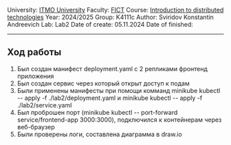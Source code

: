 University: [ITMO University](https://itmo.ru/ru/)
Faculty: [FICT](https://fict.itmo.ru)
Course: [Introduction to distributed technologies](https://github.com/itmo-ict-faculty/introduction-to-distributed-technologies)
Year: 2024/2025
Group: K4111c
Author: Sviridov Konstantin Andreevich
Lab: Lab2
Date of create: 05.11.2024
Date of finished:

---

## Ход работы

1. Был создан манифест deployment.yaml c 2 репликами фронтенд приложения
2. Был создан сервис через который открыт доступ к подам
3. Были применены манифесты при помощи комманд minikube kubectl -- apply -f ./lab2/deployment.yaml и minikube kubectl -- apply -f ./lab2/service.yaml
4. Был проброшен порт (minikube kubectl -- port-forward service/frontend-app 3000:3000), подключился к контейнерам через веб-браузер
5. Были проверены логи, составлена диаграмма в draw.io
